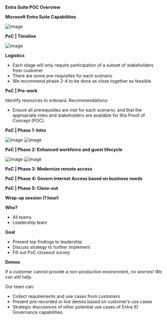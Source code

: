 **Entra Suite POC Overview**

**Microsoft Entra Suite Capabilities**

![image](https://github.com/user-attachments/assets/9941f0f3-c0cc-48b7-8cfd-460346f1193e)

**PoC | Timeline​**

![image](https://github.com/user-attachments/assets/69a9b697-502d-4e76-bd1a-e90bfda11059)

**Logistics**
- Each stage will only require participation of a subset of stakeholders from customer​
- There are some pre-requisites for each scenario​
- We recommend phase 2-4 to be done as close together as feasible

**PoC | Pre-work**

Identify resources to onboard. Recommendations​:
- Ensure all prerequisites are met for each scenario, and that the appropriate roles and stakeholders are available for this Proof of Concept (POC).

**PoC | Phase 1: Intro​**

![image](https://github.com/user-attachments/assets/3d9a1b1e-a710-406c-b95a-a3624de2d829)
![image](https://github.com/user-attachments/assets/ccb177d9-5c67-464c-8f0d-c613002c6352)

**PoC | Phase 2: Enhanced workforce and guest lifecycle​**

![image](https://github.com/user-attachments/assets/ecfccdcd-95ae-4d04-b845-aab22c56e1bf)
![image](https://github.com/user-attachments/assets/d2e92a29-b04c-4f02-af9a-d73eda22e466)


**PoC | Phase 3: Modernize remote access​**

**PoC | Phase 4: Govern Internet Access based on business needs​**

**PoC | Phase 5: Close-out​**

**Wrap-up session (1 hour)​**

**Who? ​**
- All teams​
- Leadership team​

**Goal​**
- Present top findings to leadership​
- Discuss strategy to further implement ​
- Fill out PoC closeout survey


**Demos​**

If a customer cannot provide a non-production environment, no worries! We can still help​.

Our team can: ​

- Collect requirements and use cases from customers​
- Present pre-recorded or live demos based on customer’s use cases ​
- Strategic discussions of other potential use cases of Entra ID Governance capabilities. 
